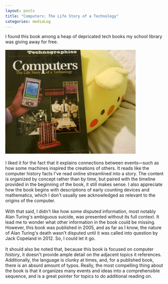 ```yaml
---
layout: posts
title: "Computers: The Life Story of a Technology"
categories: mediaLog
---
```

I found this book among a heap of depricated tech books my school library was giving away for free.
<br><br><img src="/images/for-posts/computers-life-story.png" width="412px">
<br><br>I liked it for the fact that it explains connections between events—such as how some machines inspired the creations of others. It reads like the computer history facts I've read online streamlined into a story. The content is organized by concept rather than by time, but paired with the timeline provided in the beginning of the book, it still makes sense. I also appreciate how the book begins with descriptions of early counting devices and mathematics, which I don't usually see acknowledged as relevant to the origins of the computer.
<br><br>With that said, I didn't like how some disputed information, most notably Alan Turing's ambiguous suicide, was presented without its full context. It lead me to wonder what other information in the book could be missing. However, this book was published in 2005, and as far as I know, the nature of Alan Turing's death wasn't disputed until it was called into question by Jack Copeland in 2012. So, I could let it go.
<br><br>It should also be noted that, because this book is focused on computer <i>history</i>, it doesn't provide ample detail on the adjacent topics it references. Additionally, the language is clunky at times, and, for a published book, there is an absurd amount of typos. Really, the most compelling thing about the book is that it organizes many events and ideas into a comprehensible sequence, and is a great pointer for topics to do additional reading on.
